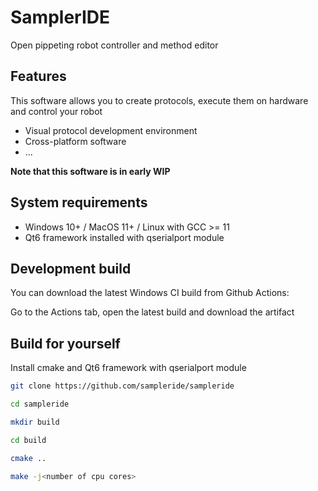 # SamplerIDE

Open pippeting robot controller and method editor

## Features

This software allows you to create protocols, execute them on hardware and control your robot

* Visual protocol development environment
* Cross-platform software
* ...

**Note that this software is in early WIP**

## System requirements

* Windows 10+ / MacOS 11+ / Linux with GCC >= 11
* Qt6 framework installed with qserialport module

## Development build

You can download the latest Windows CI build from Github Actions:

Go to the Actions tab, open the latest build and download the artifact

## Build for yourself

Install cmake and Qt6 framework with qserialport module

```bash
git clone https://github.com/sampleride/sampleride

cd sampleride

mkdir build

cd build

cmake ..

make -j<number of cpu cores>
```
